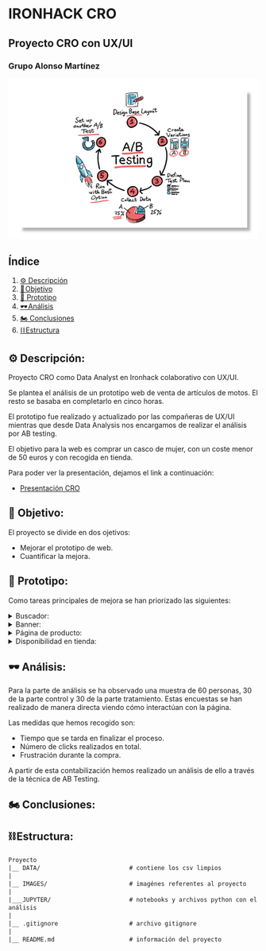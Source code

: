 # IRONHACK CRO

## Proyecto CRO con UX/UI
### Grupo Alonso Martínez

![1](./images/ab.png)

## Índice

1. [⚙️ Descripción](#descripcion-del-proyecto)
2. [🏁 Objetivo](#objetivo)
3. [📱 Prototipo](#prototipo)
3. [🕶️ Análisis](#analisis)
4. [🏍️ Conclusiones](#conclusion)
5. [⛓️ Estructura](#estructura)


## ⚙️ Descripción:<a name="descripción"/>

Proyecto CRO como Data Analyst en Ironhack colaborativo con UX/UI.

Se plantea el análisis de un prototipo web de venta de artículos de motos. El resto se basaba en completarlo en cinco horas.

El prototipo fue realizado y actualizado por las compañeras de UX/UI mientras que desde Data Analysis nos encargamos de realizar el análisis por AB testing.

El objetivo para la web es comprar un casco de mujer, con un coste menor de 50 euros y con recogida en tienda.

Para poder ver la presentación, dejamos el link a continuación:

- [Presentación CRO](https://www.canva.com/design/DAFjW44TA0g/xvawfLiiqA2kN5cEwFK5bw/edit?utm_content=DAFjW44TA0g&utm_campaign=designshare&utm_medium=link2&utm_source=sharebutton)

## 🏁 Objetivo:<a name="objetivo"/>

El proyecto se divide en dos ojetivos:

- Mejorar el prototipo de web.
- Cuantificar la mejora.

## 📱 Prototipo:<a name="prototipo"/>

Como tareas principales de mejora se han priorizado las siguientes:


<details>
<summary>Buscador:</summary>
<br>

Se ha añadido el acceso al buscador para facilitar la navegación al usuario ya que se detectó en la recogida que había casos de gente optaba por esa opción.

![1](./images/bus.png)

</details>

<details>
<summary> Banner:</summary>
<br>


En un origen el banner tenía un tamaño que no permitía la visión de los artículos de primera mano sino que había que scrollear para poder encontrarlos. Este tamaño se ha reducido y adaptado.

![1](./images/bannera.png)

![2](./images/bannerb.png)
</details>

<details>
<summary> Página de producto:</summary>
<br>

Se ha hecho más pequeño el card para mejorar la vista y el acceso al resto de fotos.

![1](./images/proda.png)

![2](./images/prodb.png)
</details>


<details>
<summary> Disponibilidad en tienda:</summary>
<br>

Se cambió el botón por uno más visible así como la no obligatoriedad de clicarlo antes de hacer la compra. Se puede elegir la búsqueda de la tienda y marca si está disponible o no y se puede escoger en el carrito al efectuar la compra.

![1](./images/dispa.png)

![2](./images/dispb.png)
</details>

## 🕶️ Análisis:<a name="analisis"/>

Para la parte de análisis se ha observado una muestra de 60 personas, 30 de la parte control y 30 de la parte tratamiento. Estas encuestas se han realizado de manera directa viendo cómo interactúan con la página.

Las medidas que hemos recogido son:

- Tiempo que se tarda en finalizar el proceso.
- Número de clicks realizados en total.
- Frustración durante la compra.

A partir de esta contabilización hemos realizado un análisis de ello a través de la técnica de AB Testing.


## 🏍️ Conclusiones:<a name='conclusion'/>




## ⛓️ Estructura:<a name="estructura"/>

```
Proyecto 
|__ DATA/                         # contiene los csv limpios
|
|__ IMAGES/                       # imagénes referentes al proyecto    
|
|___JUPYTER/                      # notebooks y archivos python con el análisis
|
|__ .gitignore                    # archivo gitignore     
|
|__ README.md                     # información del proyecto
```